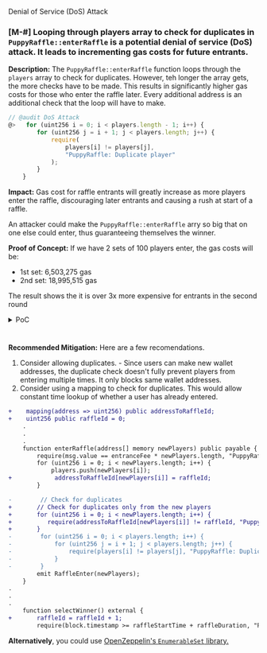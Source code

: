Denial of Service (DoS) Attack

### [M-#] Looping through players array to check for duplicates in `PuppyRaffle::enterRaffle` is a potential denial of service (DoS) attack. It leads to incrementing gas costs for future entrants.

**Description:** The `PuppyRaffle::enterRaffle` function loops through the `players` array to check for duplicates. However, teh longer the array gets, the more checks have to be made. This results in significantly higher gas costs for those who enter the raffle later. Every additional address is an additional check that the loop will have to make. 

```js
// @audit DoS Attack
@>   for (uint256 i = 0; i < players.length - 1; i++) {
        for (uint256 j = i + 1; j < players.length; j++) {
            require(
                players[i] != players[j],
                "PuppyRaffle: Duplicate player"
            );
        }
    }
```

**Impact:** Gas cost for raffle entrants will greatly increase as more players enter the raffle, discouraging later entrants and causing a rush at start of a raffle. 

An attacker could make the `PuppyRaffle::enterRaffle` arry so big that on one else could enter, thus guaranteeing themselves the winner. 

**Proof of Concept:** If we have 2 sets of 100 players enter, the gas costs will be:
- 1st set:  6,503,275 gas
- 2nd set: 18,995,515 gas

The result shows the it is over 3x more expensive for entrants in the second round

<details>
<summary>PoC</summary>
Place this test into `PuppyRaffleTest.t.sol`

```js
function test_denialOfService() public {    
    vm.txGasPrice(1);

    // Let's enter 100 players
    uint256 playersNum = 100;
    address[] memory players = new address[](playersNum);
    for (uint256 i = 0; i < playersNum; i++) {
        players[i] = address(i);
    }
    // check how much gas it takes to enter round of 100 players
    uint256 gasBefore = gasleft();
    puppyRaffle.enterRaffle{value: entranceFee * players.length}(players);
    uint256 gasAfter = gasleft();
    uint256 gasUsedFirst = (gasBefore - gasAfter) * tx.gasprice;
    console.log("Gas used for 1000 players: ", gasUsedFirst);

    // a second round
    address[] memory playersTwo = new address[](playersNum);
    for (uint256 i = 0; i < playersNum; i++) {
        playersTwo[i] = address(i + playersNum);
    }
    // check how much gas it takes to enter round of 100 players
    uint256 gasBeforeSecond = gasleft();
    puppyRaffle.enterRaffle{value: entranceFee * players.length}(
        playersTwo
    );
    uint256 gasAfterSecond = gasleft();
    uint256 gasUsedSecond = (gasBeforeSecond - gasAfterSecond) *
        tx.gasprice;
    console.log("Gas used for second round 1000 players: ", gasUsedSecond);

    assert(gasUsedFirst < gasUsedSecond);
}
```
 
**OUTPUT:**
Ran 1 test for test/PuppyRaffleTest.t.sol:PuppyRaffleTest
[PASS] test_denialOfService() (gas: 25536100)

    Logs:
    Gas used for 1st 100 players:  6503275.
    Gas used for 2nd 100 players:  18995515.

</details>

#

**Recommended Mitigation:** Here are a few recomendations.
1. Consider allowing duplicates. - Since users can make new wallet addresses, the duplicate check doesn't fully prevent players from entering multiple times. It only blocks same wallet addresses.
2. Consider using a mapping to check for duplicates. This would allow constant time lookup of whether a user has already entered.

```diff
+    mapping(address => uint256) public addressToRaffleId;
+    uint256 public raffleId = 0;
    .
    .
    .
    function enterRaffle(address[] memory newPlayers) public payable {
        require(msg.value == entranceFee * newPlayers.length, "PuppyRaffle: Must send enough to enter raffle");
        for (uint256 i = 0; i < newPlayers.length; i++) {
            players.push(newPlayers[i]);
+            addressToRaffleId[newPlayers[i]] = raffleId;            
        }

-        // Check for duplicates
+       // Check for duplicates only from the new players
+       for (uint256 i = 0; i < newPlayers.length; i++) {
+          require(addressToRaffleId[newPlayers[i]] != raffleId, "PuppyRaffle: Duplicate player");
+       }    
-        for (uint256 i = 0; i < players.length; i++) {
-            for (uint256 j = i + 1; j < players.length; j++) {
-                require(players[i] != players[j], "PuppyRaffle: Duplicate player");
-            }
-        }
        emit RaffleEnter(newPlayers);
    }
.
.
.
    function selectWinner() external {
+       raffleId = raffleId + 1;
        require(block.timestamp >= raffleStartTime + raffleDuration, "PuppyRaffle: Raffle not over");
```

**Alternatively**, you could use [OpenZeppelin's `EnumerableSet` library.](https://docs.openzeppelin.com/contracts/4.x/api/utils#EnumerableSet)